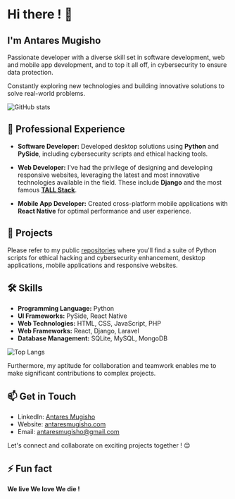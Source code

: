 
# Hi there ! 👋 

## I'm Antares Mugisho

Passionate developer with a diverse skill set in software development, web and mobile app development, and to top it all off, in cybersecurity to ensure data protection.

Constantly exploring new technologies and building innovative solutions to solve real-world problems.

![GitHub stats](https://github-readme-stats-eight-xi-41.vercel.app/api?username=antaresmugisho&show_icons=true&include_all_commits=false&theme=tokyonight&border_radius=8&border_color=A012FF&custom_title=My%20Github%20stats)

## 💼 Professional Experience

- **Software Developer:** Developed desktop solutions using **Python** and **PySide**, including cybersecurity scripts and ethical hacking tools.

- **Web Developer:** I've had the privilege of designing and developing responsive websites, leveraging the latest and most innovative technologies available in the field. These include **Django** and the most famous [**TALL Stack**](https://tallstack.dev).

- **Mobile App Developer:** Created cross-platform mobile applications with **React Native** for optimal performance and user experience.

## 🚀 Projects

Please refer to my public [repositories](https://github.com/AntaresMugisho?tab=repositories) where you'll find a suite of Python scripts for ethical hacking and cybersecurity enhancement, desktop applications, mobile applications and responsive websites.

<!--![Repository Card](https://github-readme-stats-eight-xi-41.vercel.app/api/pin/?username=antaresmugisho&repo=hiking&theme=transparent&border_color=555555)-->

## 🛠️ Skills

- **Programming Language:** Python
- **UI Frameworks:** PySide, React Native
- **Web Technologies:** HTML, CSS, JavaScript, PHP
- **Web Frameworks:** React, Django, Laravel
- **Database Management:** SQLite, MySQL, MongoDB

![Top Langs](https://github-readme-stats-eight-xi-41.vercel.app/api/top-langs/?username=antaresmugisho&layout=compact&hide=hack,css&theme=tokyonight&border_radius=8&border_color=A012FF)

Furthermore, my aptitude for collaboration and teamwork enables me to make significant contributions to complex projects.

## 📫 Get in Touch

- LinkedIn: [Antares Mugisho](https://www.linkedin.com/in/antares-mugisho-5803b6233)
- Website: [antaresmugisho.com](https://antaresmugisho.com)
- Email: [antaresmugisho@gmail.com](mailto:hi@antaresmugisho.com)

Let's connect and collaborate on exciting projects together ! 😊

## ⚡ Fun fact 

**We live We love We die !**
